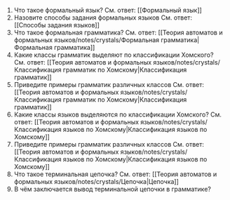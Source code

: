 1. Что такое формальный язык?
   См. ответ: [[Формальный язык]]
2. Назовите способы задания формальных языков
   См. ответ: [[Способы задания языков]]
3. Что такое формальная грамматика?
   См. ответ: [[Теория автоматов и формальных языков/notes/crystals/Формальная грамматика|Формальная грамматика]]
4. Какие классы грамматик выделяют по классификации Хомского?
   См. ответ: [[Теория автоматов и формальных языков/notes/crystals/Классификация грамматик по Хомскому|Классификация грамматик]]
5. Приведите примеры грамматик различных классов
   См. ответ: [[Теория автоматов и формальных языков/notes/crystals/Классификация грамматик по Хомскому|Классификация грамматик]]
6. Какие классы языков выделяются по классификации Хомского?
   См. ответ: [[Теория автоматов и формальных языков/notes/crystals/Классификация языков по Хомскому|Классификация языков по Хомскому]]
7. Приведите примеры грамматик различных классов
   См. ответ: [[Теория автоматов и формальных языков/notes/crystals/Классификация языков по Хомскому|Классификация языков по Хомскому]]
8. Что такое терминальная цепочка?
   См. ответ: [[Теория автоматов и формальных языков/notes/crystals/Цепочка|Цепочка]]
9. В чём заключается вывод терминальной цепочки в грамматике?